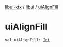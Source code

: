 [libui-ktx](../index.md) / [libui](index.md) / [uiAlignFill](./ui-align-fill.md)

# uiAlignFill

`val uiAlignFill: `[`Int`](https://kotlinlang.org/api/latest/jvm/stdlib/kotlin/-int/index.html)